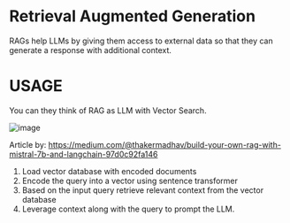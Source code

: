 # Retrieval Augmented Generation
RAGs help LLMs by giving them access to external data so that they can generate a response with 
additional context.

# USAGE
You can they think of RAG as LLM with Vector Search.

![image](https://miro.medium.com/v2/resize:fit:1400/format:webp/1*WxpDH9L7baCFJqLU-umMlA.png)

Article by: https://medium.com/@thakermadhav/build-your-own-rag-with-mistral-7b-and-langchain-97d0c92fa146

1. Load vector database with encoded documents
2. Encode the query into a vector using sentence transformer
3. Based on the input query retrieve relevant context from the vector database
4. Leverage context along with the query to prompt the LLM.

